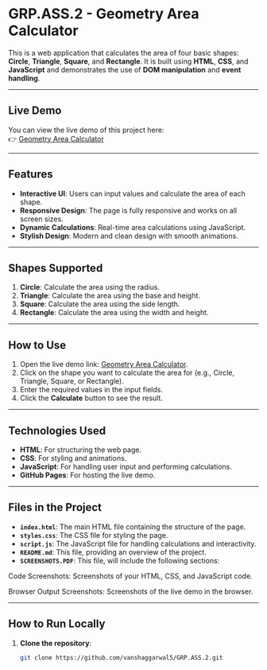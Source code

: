 # GRP.ASS.2 - Geometry Area Calculator

This is a web application that calculates the area of four basic shapes: **Circle**, **Triangle**, **Square**, and **Rectangle**. It is built using **HTML**, **CSS**, and **JavaScript** and demonstrates the use of **DOM manipulation** and **event handling**.

---

## **Live Demo**

You can view the live demo of this project here:  
👉 [Geometry Area Calculator](https://vanshaggarwal5.github.io/GRP.ASS.2/)

---

## **Features**

- **Interactive UI**: Users can input values and calculate the area of each shape.
- **Responsive Design**: The page is fully responsive and works on all screen sizes.
- **Dynamic Calculations**: Real-time area calculations using JavaScript.
- **Stylish Design**: Modern and clean design with smooth animations.

---

## **Shapes Supported**

1. **Circle**: Calculate the area using the radius.
2. **Triangle**: Calculate the area using the base and height.
3. **Square**: Calculate the area using the side length.
4. **Rectangle**: Calculate the area using the width and height.

---

## **How to Use**

1. Open the live demo link: [Geometry Area Calculator](https://vanshaggarwal5.github.io/GRP.ASS.2/).
2. Click on the shape you want to calculate the area for (e.g., Circle, Triangle, Square, or Rectangle).
3. Enter the required values in the input fields.
4. Click the **Calculate** button to see the result.

---

## **Technologies Used**

- **HTML**: For structuring the web page.
- **CSS**: For styling and animations.
- **JavaScript**: For handling user input and performing calculations.
- **GitHub Pages**: For hosting the live demo.

---

## **Files in the Project**

- **`index.html`**: The main HTML file containing the structure of the page.
- **`styles.css`**: The CSS file for styling the page.
- **`script.js`**: The JavaScript file for handling calculations and interactivity.
- **`README.md`**: This file, providing an overview of the project.
- **`SCREENSHOTS.PDF`**: This file, will include the following sections:

Code Screenshots: Screenshots of your HTML, CSS, and JavaScript code.

Browser Output Screenshots: Screenshots of the live demo in the browser.

---

## **How to Run Locally**

1. **Clone the repository**:
   ```bash
   git clone https://github.com/vanshaggarwal5/GRP.ASS.2.git
